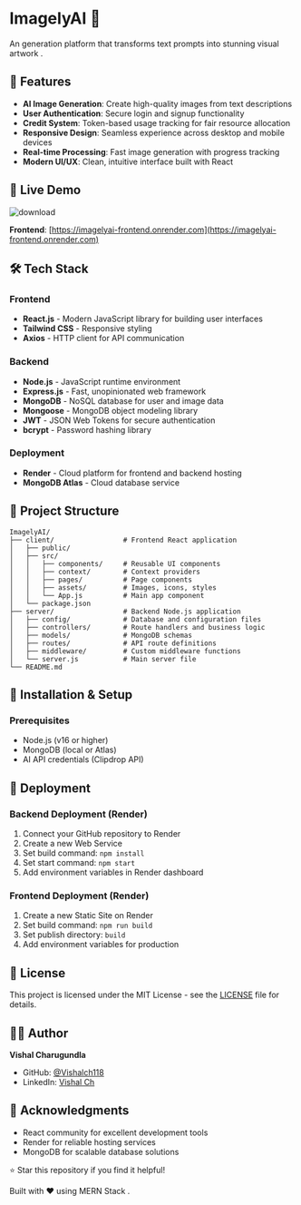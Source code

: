 # ImagelyAI 🎨

An generation platform that transforms text prompts into stunning visual artwork .

## 🌟 Features

- **AI Image Generation**: Create high-quality images from text descriptions
- **User Authentication**: Secure login and signup functionality
- **Credit System**: Token-based usage tracking for fair resource allocation
- **Responsive Design**: Seamless experience across desktop and mobile devices
- **Real-time Processing**: Fast image generation with progress tracking
- **Modern UI/UX**: Clean, intuitive interface built with React

## 🚀 Live Demo
![download](https://github.com/user-attachments/assets/fc1005ca-8cd3-48de-bf8c-11fd4d0dd332)

**Frontend**: [https://imagelyai-frontend.onrender.com](https://imagelyai-frontend.onrender.com)

## 🛠️ Tech Stack

### Frontend
- **React.js** - Modern JavaScript library for building user interfaces
- **Tailwind CSS** - Responsive styling
- **Axios** - HTTP client for API communication

### Backend
- **Node.js** - JavaScript runtime environment
- **Express.js** - Fast, unopinionated web framework
- **MongoDB** - NoSQL database for user and image data
- **Mongoose** - MongoDB object modeling library
- **JWT** - JSON Web Tokens for secure authentication
- **bcrypt** - Password hashing library

### Deployment
- **Render** - Cloud platform for frontend and backend hosting
- **MongoDB Atlas** - Cloud database service

## 📁 Project Structure

```
ImagelyAI/
├── client/                 # Frontend React application
│   ├── public/
│   ├── src/
│   │   ├── components/     # Reusable UI components
│   │   ├── context/        # Context providers
│   │   ├── pages/          # Page components
│   │   ├── assets/         # Images, icons, styles
│   │   └── App.js          # Main app component
│   └── package.json
├── server/                 # Backend Node.js application
│   ├── config/             # Database and configuration files
│   ├── controllers/        # Route handlers and business logic
│   ├── models/             # MongoDB schemas
│   ├── routes/             # API route definitions
│   ├── middleware/         # Custom middleware functions
│   └── server.js           # Main server file
└── README.md
```

## 🔧 Installation & Setup

### Prerequisites
- Node.js (v16 or higher)
- MongoDB (local or Atlas)
- AI API credentials (Clipdrop API)

## 🚀 Deployment

### Backend Deployment (Render)
1. Connect your GitHub repository to Render
2. Create a new Web Service
3. Set build command: `npm install`
4. Set start command: `npm start`
5. Add environment variables in Render dashboard

### Frontend Deployment (Render)
1. Create a new Static Site on Render
2. Set build command: `npm run build`
3. Set publish directory: `build`
4. Add environment variables for production

## 📝 License

This project is licensed under the MIT License - see the [LICENSE](LICENSE) file for details.

## 👨‍💻 Author

**Vishal Charugundla**
- GitHub: [@Vishalch118](https://github.com/Vishalch118)
- LinkedIn: [Vishal Ch](https://www.linkedin.com/in/vishalch1/)

## 🙏 Acknowledgments

- React community for excellent development tools
- Render for reliable hosting services
- MongoDB for scalable database solutions

⭐ Star this repository if you find it helpful!

Built with ❤️ using MERN Stack .
